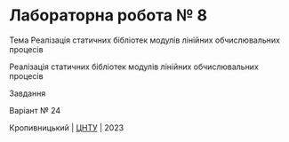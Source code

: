 ﻿# Лабораторна робота № 8

Тема Реалізація статичних бібліотек модулів лінійних обчислювальних процесів

Реалізація статичних бібліотек модулів лінійних обчислювальних процесів

Завдання 

Варіант № 24


Кропивницький | <a href="http://www.kntu.kr.ua/">ЦНТУ</a> | 2023
